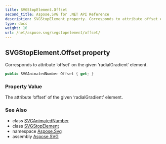 ```yaml
---
title: SVGStopElement.Offset
second_title: Aspose.SVG for .NET API Reference
description: SVGStopElement property. Corresponds to attribute offset on the given radialGradient element
type: docs
weight: 10
url: /net/aspose.svg/svgstopelement/offset/
---
```

## SVGStopElement.Offset property

Corresponds to attribute ‘offset’ on the given ‘radialGradient’ element.

```csharp
public SVGAnimatedNumber Offset { get; }
```

### Property Value

The attribute ‘offset’ of the given ‘radialGradient’ element.

### See Also

* class [SVGAnimatedNumber](../../../aspose.svg.datatypes/svganimatednumber/)
* class [SVGStopElement](../)
* namespace [Aspose.Svg](../../../aspose.svg/)
* assembly [Aspose.SVG](../../../)
